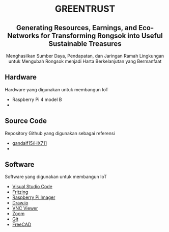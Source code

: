 <h1 align="center">GREENTRUST</h1>
<h2 align="center">Generating Resources, Earnings, and Eco-Networks for Transforming Rongsok into Useful Sustainable Treasures</h2>
<p align="center">Menghasilkan Sumber Daya, Pendapatan, dan Jaringan Ramah Lingkungan untuk Mengubah Rongsok menjadi Harta Berkelanjutan yang Bermanfaat</p>



## Hardware
Hardware yang digunakan untuk membangun IoT
* Raspberry Pi 4 model B
* 

## Source Code
Repository Github yang digunakan sebagai referensi
* [gandalf15/HX711](https://github.com/gandalf15/HX711/)
* 

## Software
Software yang digunakan untuk membangun IoT
* [Visual Studio Code](https://code.visualstudio.com/)
* [Fritzing](https://fritzing.org/)
* [Raspberry Pi Imager](https://www.raspberrypi.com/software/)
* [Draw.io](https://www.drawio.com/)
* [VNC Viewer](https://www.realvnc.com/en/connect/download/viewer/)
* [Zoom](https://zoom.us/id/download)
* [Git](https://git-scm.com/)
* [FreeCAD](https://www.freecad.org/)